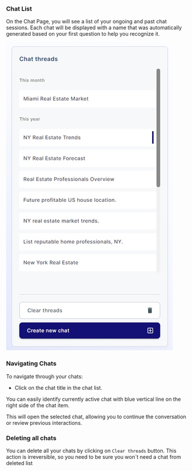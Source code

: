 
### Chat List

On the Chat Page, you will see a list of your ongoing and past chat sessions. Each chat will be displayed with a name
that was automatically generated based on your first question to help you recognize it.

![chatListActive](../../static/chat/chatListActive.jpg)

### Navigating Chats

To navigate through your chats:

- Click on the chat title in the chat list.

You can easily identify currently active chat with blue vertical line on the right side of the chat item.

This will open the selected chat, allowing you to continue the conversation or review previous interactions.

### Deleting all chats

You can delete all your chats by clicking on `Clear threads` button. This action is irreversible, so you need to be sure
you won`t need a chat from deleted list
